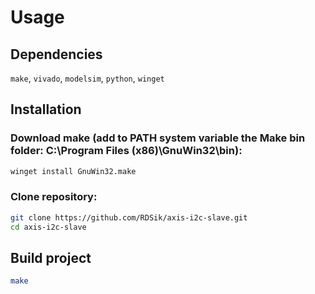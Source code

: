 # Usage

## Dependencies 

`make`, `vivado`, `modelsim`, `python`, `winget`

## Installation

### Download make (add to PATH system variable the Make bin folder: C:\Program Files (x86)\GnuWin32\bin):
```bash
winget install GnuWin32.make
```

### Clone repository:
```bash
git clone https://github.com/RDSik/axis-i2c-slave.git
cd axis-i2c-slave
```

## Build project

```bash
make
```
